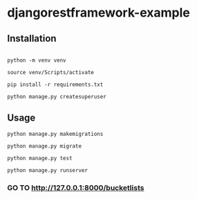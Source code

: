 # djangorestframework-example

## Installation
``` git clone repo

python -m venv venv

source venv/Scripts/activate
    
pip install -r requirements.txt

python manage.py createsuperuser
```

## Usage
```
python manage.py makemigrations

python manage.py migrate

python manage.py test

python manage.py runserver
```

### GO TO http://127.0.0.1:8000/bucketlists

